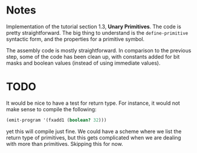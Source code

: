 # Notes

Implementation of the tutorial section 1.3, **Unary Primitives**.
The code is pretty straightforward.  The big thing to understand is the
`define-primitive` syntactic form, and the properties for a primitive symbol.

The assembly code is mostly straightforward. In comparison to the previous
step, some of the code has been clean up, with constants added for bit masks
and boolean values (instead of using immediate values).

# TODO
It would be nice to have a test for return type. For instance, it would not
make sense to compile the following:

```scheme
(emit-program '(fxadd1 (boolean? 32)))
```
yet this will compile just fine. We could have a scheme where we list the
return type of primitives, but this gets complicated when we are dealing with
more than primitives. Skipping this for now.


